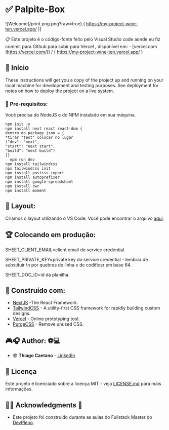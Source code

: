 # ✅ Palpite-Box


![Welcome(/print.png.png?raw=true).( https://my-project-wine-ten.vercel.app/ )]

📋 Este projeto é o código-fonte feito pelo Visual Studio code aonde eu fiz commit para Github para subir para Vercel  , disponível em:  - [vercel.com (https://vercel.com/)] / ( https://my-project-wine-ten.vercel.app/ )



## 🎉 Início

These instructions will get you a copy of the project up and running on your local machine for development and testing purposes. See deployment for notes on how to deploy the project on a live system.

### 📝 Pré-requisitos:

Você precisa do NodeJS e do NPM instalado em sua máquina.

```
npm init -y
npm install next react react-dom {
dentro do package.json = [
*tirar "test" colocar no lugar 
("dev": "next",
"start": "next start",
"build": "next build")
]}
  npm run dev
npm install tailwindcss 
npx tailwindcss init
npm install postcss-import
npm install autoprefixer
npm install google-spreadsheet
npm install swr
npm install moment

```

## 📁 Layout:

Criamos o layout utilizando o VS Code. Você pode encontrar o arquivo [aqui](https://code.visualstudio.com/).

## 🏆 Colocando em produção:

SHEET_CLIENT_EMAIL=client email do service credential.

SHEET_PRIVATE_KEY=private key do service credential - lembrar de substituir \n por quebras de linha e de codificar em base 64.

SHEET_DOC_ID=id da planilha.

## 📢 Construído com:

* [NextJS](https://nextjs.org/) -The React Framework.
* [TailwindCSS](https://tailwindcss.com/) - A utility-first CSS framework for
rapidly building custom designs.
* [Vercel](https://vercel.com/) - Online prototyping tool.
* [PurgeCSS](https://purgecss.com/) - Remove unused CSS. 

## 🎮🎧 Author: ⚽💻 

* 😎 **Thiago Caetano** - [LinkedIn](https://www.linkedin.com/in/thiagocb2-developer-fullstack/)

## 🧾 Licença

Este projeto é licenciado sobre a licença MIT - veja [LICENSE.md](LICENSE.md) para mais informações.

## 👨‍🎓 Acknowledgments 🎉

* Este projeto foi construído durante as aulas do Fullstack Master do [DevPleno](https://devpleno.com).
